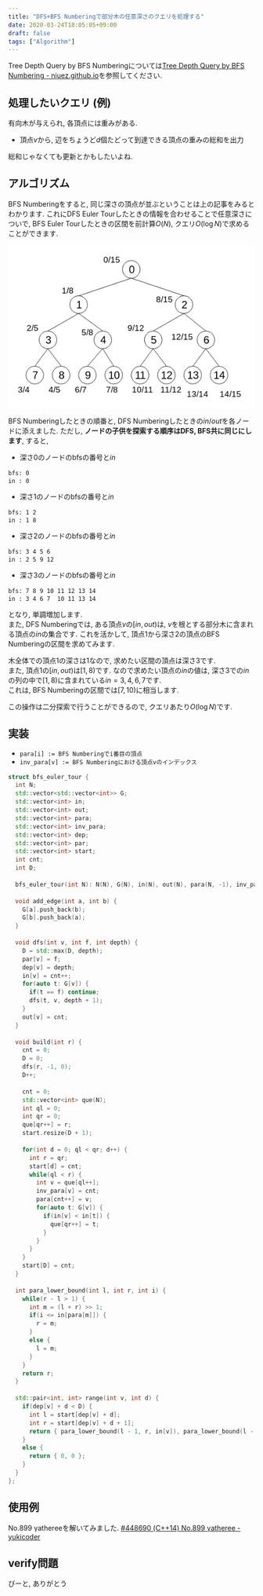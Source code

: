 ```yaml
---
title: "DFS+BFS Numberingで部分木の任意深さのクエリを処理する"
date: 2020-03-24T18:05:05+09:00
draft: false
tags: ["Algorithm"]
---
```


Tree Depth Query by BFS Numberingについては[Tree Depth Query by BFS Numbering - niuez.github.io](https://niuez.github.io/posts/entry/2019/10/05/002503/)を参照してください.

## 処理したいクエリ (例)

有向木が与えられ, 各頂点には重みがある.

- 頂点$v$から, 辺をちょうど$d$個たどって到達できる頂点の重みの総和を出力

総和じゃなくても更新とかもしたいよね.

## アルゴリズム

BFS Numberingをすると, 同じ深さの頂点が並ぶということは上の記事をみるとわかります. これにDFS Euler Tourしたときの情報を合わせることで任意深さについで, BFS Euler Tourしたときの区間を前計算$O(N)$, クエリ$O(\log N)$で求めることができます.

![がぞう](/images/bfs_dfs.png)

BFS Numberingしたときの順番と, DFS Numberingしたときの$in/out$を各ノードに添えました. ただし, **ノードの子供を探索する順序はDFS, BFS共に同じにします**, すると, 

- 深さ$0$のノードのbfsの番号と$in$

```
bfs: 0
in : 0
```

- 深さ$1$のノードのbfsの番号と$in$

```
bfs: 1 2
in : 1 8
```

- 深さ$2$のノードのbfsの番号と$in$

```
bfs: 3 4 5 6
in : 2 5 9 12
```

- 深さ$3$のノードのbfsの番号と$in$

```
bfs: 7 8 9 10 11 12 13 14
in : 3 4 6 7  10 11 13 14
```

となり, 単調増加します.  
また, DFS Numberingでは, ある頂点$v$の$[in, out)$は, $v$を根とする部分木に含まれる頂点の$in$の集合です. これを活かして, 頂点$1$から深さ$2$の頂点のBFS Numberingの区間を求めてみます.

木全体での頂点$1$の深さは$1$なので, 求めたい区間の頂点は深さ$3$です.  
また, 頂点$1$の$[in, out)$は$[1, 8)$です. なので求めたい頂点の$in$の値は, 深さ$3$での$in$の列の中で$[1, 8)$に含まれている$in = 3, 4, 6, 7$です.  
これは, BFS Numberingの区間では$[7, 10)$に相当します.  

この操作は二分探索で行うことができるので, クエリあたり$O(\log N)$です.

## 実装

- `para[i] := BFS Numberingでi番目の頂点`
- `inv_para[v] := BFS Numberingにおける頂点vのインデックス`

```cpp
struct bfs_euler_tour {
  int N;
  std::vector<std::vector<int>> G;
  std::vector<int> in;
  std::vector<int> out;
  std::vector<int> para;
  std::vector<int> inv_para;
  std::vector<int> dep;
  std::vector<int> par;
  std::vector<int> start;
  int cnt;
  int D;

  bfs_euler_tour(int N): N(N), G(N), in(N), out(N), para(N, -1), inv_para(N, -1), dep(N), par(N) {}

  void add_edge(int a, int b) {
    G[a].push_back(b);
    G[b].push_back(a);
  }

  void dfs(int v, int f, int depth) {
    D = std::max(D, depth);
    par[v] = f;
    dep[v] = depth;
    in[v] = cnt++;
    for(auto t: G[v]) {
      if(t == f) continue;
      dfs(t, v, depth + 1);
    }
    out[v] = cnt;
  }

  void build(int r) {
    cnt = 0;
    D = 0;
    dfs(r, -1, 0);
    D++;

    cnt = 0;
    std::vector<int> que(N);
    int ql = 0;
    int qr = 0;
    que[qr++] = r;
    start.resize(D + 1);

    for(int d = 0; ql < qr; d++) {
      int r = qr;
      start[d] = cnt;
      while(ql < r) {
        int v = que[ql++];
        inv_para[v] = cnt;
        para[cnt++] = v;
        for(auto t: G[v]) {
          if(in[v] < in[t]) {
            que[qr++] = t;
          }
        }
      }
    }
    start[D] = cnt;
  }

  int para_lower_bound(int l, int r, int i) {
    while(r - l > 1) {
      int m = (l + r) >> 1;
      if(i <= in[para[m]]) {
        r = m;
      }
      else {
        l = m;
      }
    }
    return r;
  }

  std::pair<int, int> range(int v, int d) {
    if(dep[v] + d < D) {
      int l = start[dep[v] + d];
      int r = start[dep[v] + d + 1];
      return { para_lower_bound(l - 1, r, in[v]), para_lower_bound(l - 1, r, out[v]) };
    }
    else {
      return { 0, 0 };
    }
  }
};
```

## 使用例

No.899 γathereeを解いてみました. [#448690 (C++14) No.899 γatheree - yukicoder](https://yukicoder.me/submissions/448690)

## verify問題

びーと, ありがとう
